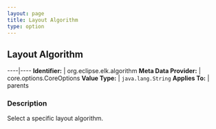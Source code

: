 ```yaml
---
layout: page
title: Layout Algorithm
type: option
---
```

## Layout Algorithm

----|----
**Identifier:** | org.eclipse.elk.algorithm
**Meta Data Provider:** | core.options.CoreOptions
**Value Type:** | `java.lang.String`
**Applies To:** | parents

### Description

Select a specific layout algorithm.
